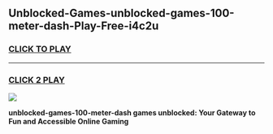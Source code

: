 
## Unblocked-Games-unblocked-games-100-meter-dash-Play-Free-i4c2u
<h3>
<a href="https://premium76.site?title=unblocked-games-100-meter-dash&ref=23A">CLICK TO PLAY</a></h3>
<hr>

<h3>
<a href="https://premium76.site?title=unblocked-games-100-meter-dash&ref=23A">CLICK 2 PLAY</a>
  
</h3>

<a href="https://premium76.site?title=unblocked-games-100-meter-dash&ref=23A"><img src="https://clearcache.store/games.png"></a>


**unblocked-games-100-meter-dash games unblocked: Your Gateway to Fun and Accessible Online Gaming**
